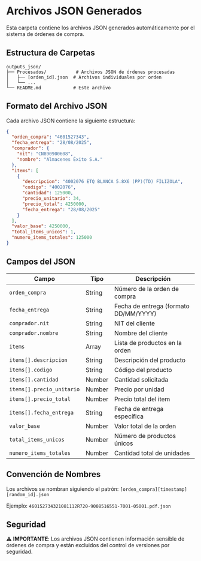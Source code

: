 # Archivos JSON Generados

Esta carpeta contiene los archivos JSON generados automáticamente por el sistema de órdenes de compra.

## Estructura de Carpetas

```
outputs_json/
├── Procesados/           # Archivos JSON de órdenes procesadas
│   ├── [orden_id].json  # Archivos individuales por orden
│   └── ...
└── README.md            # Este archivo
```

## Formato del Archivo JSON

Cada archivo JSON contiene la siguiente estructura:

```json
{
  "orden_compra": "4601527343",
  "fecha_entrega": "28/08/2025",
  "comprador": {
    "nit": "CN890900608",
    "nombre": "Almacenes Éxito S.A."
  },
  "items": [
    {
      "descripcion": "4002076 ETQ BLANCA 5.8X6 (PP)(TD) FILIZOLA",
      "codigo": "4002076",
      "cantidad": 125000,
      "precio_unitario": 34,
      "precio_total": 4250000,
      "fecha_entrega": "28/08/2025"
    }
  ],
  "valor_base": 4250000,
  "total_items_unicos": 1,
  "numero_items_totales": 125000
}
```

## Campos del JSON

| Campo | Tipo | Descripción |
|-------|------|-------------|
| `orden_compra` | String | Número de la orden de compra |
| `fecha_entrega` | String | Fecha de entrega (formato DD/MM/YYYY) |
| `comprador.nit` | String | NIT del cliente |
| `comprador.nombre` | String | Nombre del cliente |
| `items` | Array | Lista de productos en la orden |
| `items[].descripcion` | String | Descripción del producto |
| `items[].codigo` | String | Código del producto |
| `items[].cantidad` | Number | Cantidad solicitada |
| `items[].precio_unitario` | Number | Precio por unidad |
| `items[].precio_total` | Number | Precio total del item |
| `items[].fecha_entrega` | String | Fecha de entrega específica |
| `valor_base` | Number | Valor total de la orden |
| `total_items_unicos` | Number | Número de productos únicos |
| `numero_items_totales` | Number | Cantidad total de unidades |

## Convención de Nombres

Los archivos se nombran siguiendo el patrón:
`[orden_compra][timestamp][random_id].json`

Ejemplo: `460152734321081112R720-9008516551-7001-05001.pdf.json`

## Seguridad

⚠️ **IMPORTANTE**: Los archivos JSON contienen información sensible de órdenes de compra y están excluidos del control de versiones por seguridad.
